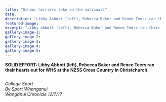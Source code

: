 ```yaml
---
title: "School harriers take on the nationals"
date: 
description: "Libby Abbott (left), Rebecca Baker and Renee Teers ran their hearts out for WHS at the NZSS Cross Country in Christchurch..."
featured-image: 
excerpt: "Libby Abbott (left), Rebecca Baker and Renee Teers ran their hearts out for WHS at the NZSS Cross Country in Christchurch."
gallery-image-1: 
gallery-image-2: 
gallery-image-3: 
gallery-image-4: 
gallery-image-5: 
---
```


<p><strong>SOLID EFFORT: Libby Abbott (left), Rebecca Baker and Renee Teers ran their hearts out for WHS at the NZSS Cross Country in Christchurch.</strong></p>
<p><strong><img src=http://c1940652.r52.cf0.rackcdn.com/596855f2b8d39a25a10001dc/all-photo--writing.jpg alt="" /></strong></p>
<p><em>College Sport</em><br /><em>By Sport Whanganui</em><br /><em>Wanganui Chronicle 12/7/17</em></p>

